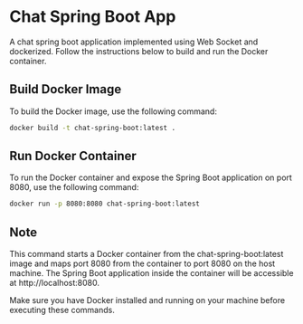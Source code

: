 # Chat Spring Boot App

A chat spring boot application implemented using Web Socket and dockerized. Follow the instructions below to build and run the Docker container.

## Build Docker Image

To build the Docker image, use the following command:

```bash
docker build -t chat-spring-boot:latest .
```

## Run Docker Container

To run the Docker container and expose the Spring Boot application on port 8080, use the following command:

```bash
docker run -p 8080:8080 chat-spring-boot:latest
```

## Note
This command starts a Docker container from the chat-spring-boot:latest image and maps port 8080 from the container to port 8080 on the host machine. The Spring Boot application inside the container will be accessible at http://localhost:8080.

Make sure you have Docker installed and running on your machine before executing these commands.